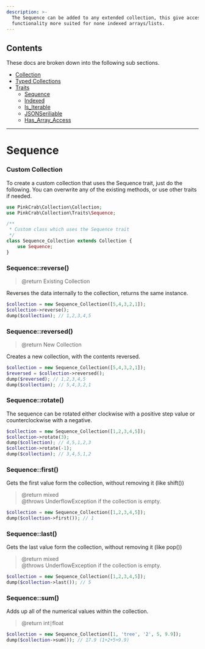 ```yaml
---
description: >-
  The Sequence can be added to any extended collection, this give access to
  functionality more suited for none indexed arrays/lists.
---
```


## Contents
These docs are broken down into the following sub sections.
* [Collection](index.md)
* [Typed Collections](Typed_Collections.md)
* [Traits](Traits.md)
    * [Sequence](Trait_sequence.md)
    * [Indexed](Trait_indexed.md)
    * [Is_Iterable](Trait_is_iterable.md)
    * [JSONSeriliable](Trait_jsonserializable.md)
    * [Has_Array_Access](Trait_has_arrayaccess.md)

***

# Sequence

### Custom Collection

To create a custom collection that uses the Sequence trait, just do the following. You can overwrite any of the existing methods, or use other traits if needed.

```php
use PinkCrab\Collection\Collection;
use PinkCrab\Collection\Traits\Sequence;

/**
 * Custom class which uses the Sequence trait
 */
class Sequence_Collection extends Collection {
	use Sequence;
}
```

### Sequence::reverse\(\)

> @return Existing Collection

Reverses the data internally to the collection, returns the same instance.

```php
$collection = new Sequence_Collection([5,4,3,2,1]);
$collection->reverse();
dump($collection); // 1,2,3,4,5
```

### Sequence::reversed\(\)

> @return New Collection

Creates a new collection, with the contents reversed.

```php
$collection = new Sequence_Collection([5,4,3,2,1]);
$reversed = $collection->reversed();
dump($reversed); // 1,2,3,4,5
dump($collection); // 5,4,3,2,1
```

### Sequence::rotate\(\)

The sequence can be rotated either clockwise with a positive step value or counterclockwise with a negative.

```php
$collection = new Sequence_Collection([1,2,3,4,5]);
$collection->rotate(3);
dump($collection); // 4,5,1,2,3
$collection->rotate(-1);
dump($collection); // 3,4,5,1,2
```

### Sequence::first\(\)

Gets the first value form the collection, without removing it \(like shift\(\)\)

> @return mixed  
> @throws UnderflowException if the collection is empty.

```php
$collection = new Sequence_Collection([1,2,3,4,5]);
dump($collection->first()); // 1
```

### Sequence::last\(\)

Gets the last value form the collection, without removing it \(like pop\(\)\)

> @return mixed  
> @throws UnderflowException if the collection is empty.

```php
$collection = new Sequence_Collection([1,2,3,4,5]);
dump($collection->last()); // 5
```

### Sequence::sum\(\)

Adds up all of the numerical values within the collection.

> @return int∣float

```php
$collection = new Sequence_Collection([1, 'tree', '2', 5, 9.9]);
dump($collection->sum()); // 17.9 (1+2+5+9.9)
```

